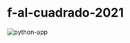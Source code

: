 # f-al-cuadrado-2021

![python-app](https://github.com/uca-pid/2021-f-al-cuadrado/actions/workflows/main.yml/badge.svg)
